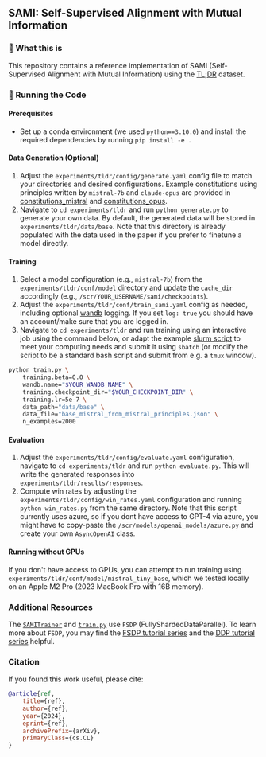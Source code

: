 ## SAMI: Self-Supervised Alignment with Mutual Information

### 🧐 What this is

This repository contains a reference implementation of SAMI (Self-Supervised Alignment with Mutual Information) using the [TL;DR](https://huggingface.co/datasets/openai/summarize_from_feedback) dataset. 

### 🚀 Running the Code

#### Prerequisites

- Set up a conda environment (we used `python==3.10.0`) and install the required dependencies by running `pip install -e .`

#### Data Generation (Optional)

1. Adjust the `experiments/tldr/config/generate.yaml` config file to match your directories and desired configurations. Example constitutions using principles written by `mistral-7b` and `claude-opus` are provided in [constitutions_mistral](https://github.com/janphilippfranken/sami/tree/main/experiments/tldr/constitutions_mistral) and [constitutions_opus](https://github.com/janphilippfranken/sami/tree/main/experiments/tldr/constitutions_opus).
2. Navigate to `cd experiments/tldr` and run `python generate.py` to generate your own data. By default, the generated data will be stored in `experiments/tldr/data/base`. Note that this directory is already populated with the data used in the paper if you prefer to finetune a model directly.

#### Training

1. Select a model configuration (e.g., `mistral-7b`) from the `experiments/tldr/conf/model` directory and update the `cache_dir` accordingly (e.g., `/scr/YOUR_USERNAME/sami/checkpoints`).
2. Adjust the `experiments/tldr/conf/train_sami.yaml` config as needed, including optional [wandb](https://wandb.ai) logging. If you set `log: true` you should have an account/make sure that you are logged in.
3. Navigate to `cd experiments/tldr` and run training using an interactive job using the command below, or adapt the example [slurm script](https://github.com/janphilippfranken/sami/blob/main/experiments/tldr/example_scripts_slurm/train_sami_mixtral.sh) to meet your computing needs and submit it using `sbatch` (or modify the script to be a standard bash script and submit from e.g. a `tmux` window).

```bash
python train.py \
    training.beta=0.0 \
    wandb.name="$YOUR_WANDB_NAME" \
    training.checkpoint_dir="$YOUR_CHECKPOINT_DIR" \
    training.lr=5e-7 \
    data_path="data/base" \
    data_file="base_mistral_from_mistral_principles.json" \
    n_examples=2000
```

#### Evaluation

1. Adjust the `experiments/tldr/config/evaluate.yaml` configuration, navigate to `cd experiments/tldr` and run `python evaluate.py`. This will write the generated responses into `experiments/tldr/results/responses`.
2. Compute win rates by adjusting the `experiments/tldr/config/win_rates.yaml` configuration and running `python win_rates.py` from the same directory. Note that this script currently uses azure, so if you dont have access to GPT-4 via azure, you might have to copy-paste the `/scr/models/openai_models/azure.py` and create your own `AsyncOpenAI` class.

#### Running without GPUs

If you don't have access to GPUs, you can attempt to run training using `experiments/tldr/conf/model/mistral_tiny_base`, which we tested locally on an Apple M2 Pro (2023 MacBook Pro with 16B memory).

### Additional Resources

The [`SAMITrainer`](https://github.com/janphilippfranken/sami/blob/main/src/sami/trainers/typo_trainer.py#L232) and [`train.py`](https://github.com/janphilippfranken/sami/blob/main/experiments/tldr/train.py) use `FSDP` (FullyShardedDataParallel). To learn more about `FSDP`, you may find the [FSDP tutorial series](https://www.youtube.com/watch?v=8_k76AHu__s) and the [DDP tutorial series](https://www.youtube.com/watch?v=-K3bZYHYHEA&list=PL_lsbAsL_o2CSuhUhJIiW0IkdT5C2wGWj) helpful.

### Citation

If you found this work useful, please cite:
```bibtex
@article{ref,
    title={ref}, 
    author={ref},
    year={2024},
    eprint={ref},
    archivePrefix={arXiv},
    primaryClass={cs.CL}
}




